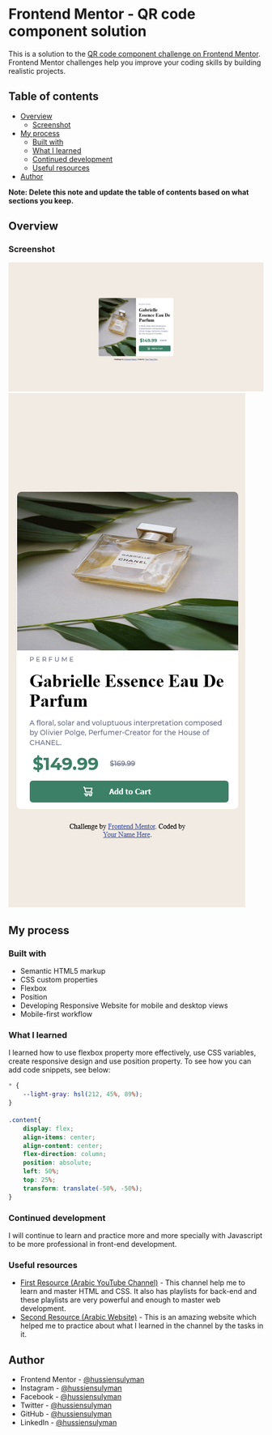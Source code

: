 # Frontend Mentor - QR code component solution

This is a solution to the [QR code component challenge on Frontend Mentor](https://www.frontendmentor.io/challenges/qr-code-component-iux_sIO_H). Frontend Mentor challenges help you improve your coding skills by building realistic projects. 

## Table of contents

- [Overview](#overview)
  - [Screenshot](#screenshot)
- [My process](#my-process)
  - [Built with](#built-with)
  - [What I learned](#what-i-learned)
  - [Continued development](#continued-development)
  - [Useful resources](#useful-resources)
- [Author](#author)

**Note: Delete this note and update the table of contents based on what sections you keep.**

## Overview

### Screenshot

![](./desktopView.png)
![](./mobView.png)


## My process

### Built with

- Semantic HTML5 markup
- CSS custom properties
- Flexbox
- Position
- Developing Responsive Website for mobile and desktop views
- Mobile-first workflow

### What I learned

I learned how to use flexbox property more effectively, use CSS variables, create responsive design and use position property.
To see how you can add code snippets, see below:

```CSS
* {
    --light-gray: hsl(212, 45%, 89%);
}

.content{
    display: flex;
    align-items: center;
    align-content: center;
    flex-direction: column;
    position: absolute;
    left: 50%;
    top: 25%;
    transform: translate(-50%, -50%);
}


```

### Continued development

I will continue to learn and practice more and more specially with Javascript to be more professional in front-end development.

### Useful resources

- [First Resource (Arabic YouTube Channel)](https://www.youtube.com/@ElzeroAcademy) - This channel help me to learn and master HTML and CSS. It also has playlists for back-end and these playlists are very powerful and enough to master web development.
- [Second Resource (Arabic Website)](https://www.elzero.org) - This is an amazing website which helped me to practice about what I learned in the channel by the tasks in it.

## Author

- Frontend Mentor - [@hussiensulyman](https://www.frontendmentor.io/profile/hussiensulyman)
- Instagram - [@hussiensulyman](https://www.instagram.com/hussiensulyman/)
- Facebook - [@hussiensulyman](https://www.facebook.com/hussiensulyman)
- Twitter - [@hussiensulyman](https://twitter.com/hussiensulyman)
- GitHub - [@hussiensulyman](https://github.com/hussiensulyman)
- LinkedIn - [@hussiensulyman](https://www.linkedin.com/in/hussien-sulyman-87898b253/)
